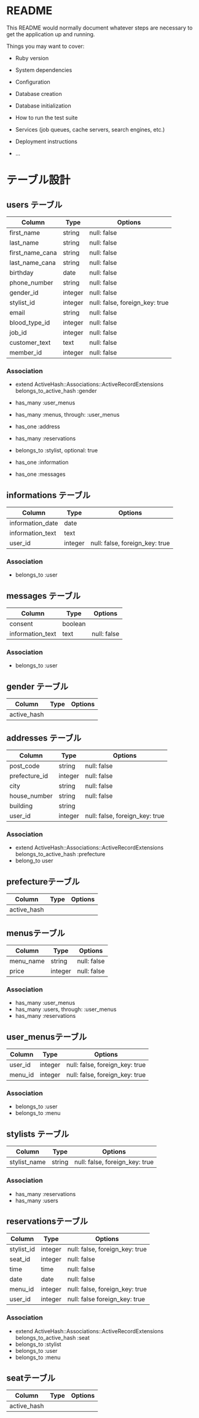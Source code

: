 # README

This README would normally document whatever steps are necessary to get the
application up and running.

Things you may want to cover:

* Ruby version

* System dependencies

* Configuration

* Database creation

* Database initialization

* How to run the test suite

* Services (job queues, cache servers, search engines, etc.)

* Deployment instructions

* ...

# テーブル設計

## users テーブル

|  Column         | Type   | Options                              |
| ----------------| ------ | ------------------------------------ |
| first_name      | string | null: false                          |
| last_name       | string | null: false                          |
| first_name_cana | string | null: false                          |
| last_name_cana  | string | null: false                          |
| birthday        | date   | null: false                          |
| phone_number    | string | null: false                          |
| gender_id       | integer| null: false                          |
| stylist_id      | integer| null: false, foreign_key: true       |
| email           | string | null: false                          |
| blood_type_id   | integer| null: false                          |
| job_id          | integer| null: false                          |
| customer_text   | text   | null: false                          |
| member_id       | integer| null: false                          |


### Association

- extend ActiveHash::Associations::ActiveRecordExtensions
  belongs_to_active_hash :gender

- has_many :user_menus
- has_many :menus, through: :user_menus
- has_one  :address 
- has_many :reservations
- belongs_to :stylist, optional: true
- has_one :information
- has_one :messages

## informations テーブル

|  Column         | Type   | Options                              |
| ----------------| ------ | ------------------------------------ |
| information_date| date   |                                      |
| information_text| text   |                                      |
| user_id         | integer| null: false, foreign_key: true       |

### Association

- belongs_to :user

## messages テーブル

|  Column         | Type   | Options                              |
| ----------------| ------ | ------------------------------------ |
| consent         | boolean|                                      |
| information_text| text   | null: false                          |

### Association

- belongs_to :user

## gender テーブル

|  Column         | Type   | Options      |
| ----------------| ------ | ------------ |
| active_hash     |        |              |


## addresses テーブル

|  Column             | Type         | Options                       |
| ------------------- | ------------ | ----------------------------- |
| post_code           | string       | null: false                   |
| prefecture_id       | integer      | null: false                   |
| city                | string       | null: false                   |
| house_number        | string       | null: false                   |
| building            | string       |                               |
| user_id             | integer      | null: false, foreign_key: true|

### Association

- extend ActiveHash::Associations::ActiveRecordExtensions
  belongs_to_active_hash :prefecture
- belong_to user

## prefectureテーブル

|  Column         | Type   | Options      |
| ----------------| ------ | ------------ |
| active_hash     |        |              |

## menusテーブル

|  Column             | Type         | Options                       |
| ------------------- | ------------ | ----------------------------- |
| menu_name           | string       | null: false                   |
| price               | integer      | null: false                   |

### Association

- has_many :user_menus
- has_many :users, through: :user_menus
- has_many :reservations

## user_menusテーブル

|  Column             | Type         | Options                       |
| ------------------- | ------------ | ----------------------------- |
| user_id             | integer      | null: false, foreign_key: true|
| menu_id             | integer      | null: false, foreign_key: true|

### Association

- belongs_to :user
- belongs_to :menu

## stylists テーブル

|  Column             | Type         | Options                       |
| ------------------- | ------------ | ----------------------------- |
| stylist_name        | string       | null: false, foreign_key: true|


### Association

- has_many :reservations
- has_many :users

##  reservationsテーブル

|  Column             | Type         | Options                       |
| ------------------- | ------------ | ----------------------------- |
| stylist_id          | integer      | null: false, foreign_key: true|
| seat_id             | integer      | null: false                   |
| time                | time         | null: false                   |
| date                | date         | null: false                   |
| menu_id             | integer      | null: false, foreign_key: true|
| user_id             | integer      | null: false  foreign_key: true|

### Association

- extend ActiveHash::Associations::ActiveRecordExtensions
  belongs_to_active_hash :seat
- belongs_to :stylist
- belongs_to :user
- belongs_to :menu

## seatテーブル

|  Column         | Type   | Options      |
| ----------------| ------ | ------------ |
| active_hash     |        |              |
